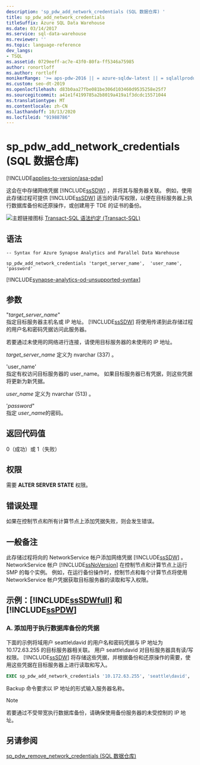 ```yaml
---
description: 'sp_pdw_add_network_credentials (SQL 数据仓库) '
title: sp_pdw_add_network_credentials
titleSuffix: Azure SQL Data Warehouse
ms.date: 03/14/2017
ms.service: sql-data-warehouse
ms.reviewer: ''
ms.topic: language-reference
dev_langs:
- TSQL
ms.assetid: 0729eeff-ac7e-43f0-80fa-ff5346a75985
author: ronortloff
ms.author: rortloff
monikerRange: '>= aps-pdw-2016 || = azure-sqldw-latest || = sqlallproducts-allversions'
ms.custom: seo-dt-2019
ms.openlocfilehash: d83b0aa27fbe081be306d103460d9535258e25f7
ms.sourcegitcommit: a41e1f4199785a2b8019a419a1f3dcdc15571044
ms.translationtype: MT
ms.contentlocale: zh-CN
ms.lasthandoff: 10/13/2020
ms.locfileid: "91988786"
---
```

# <a name="sp_pdw_add_network_credentials-sql-data-warehouse"></a>sp_pdw_add_network_credentials (SQL 数据仓库) 
[!INCLUDE[applies-to-version/asa-pdw](../../includes/applies-to-version/asa-pdw.md)]

  这会在中存储网络凭据 [!INCLUDE[ssSDW](../../includes/sssdw-md.md)] ，并将其与服务器关联。 例如，使用此存储过程可提供 [!INCLUDE[ssSDW](../../includes/sssdw-md.md)] 适当的读/写权限，以便在目标服务器上执行数据库备份和还原操作，或创建用于 TDE 的证书的备份。  
  
 ![主题链接图标](../../database-engine/configure-windows/media/topic-link.gif "“主题链接”图标") [Transact-SQL 语法约定 (Transact-SQL)](../../t-sql/language-elements/transact-sql-syntax-conventions-transact-sql.md)  
  
## <a name="syntax"></a>语法  
  
```syntaxsql  
-- Syntax for Azure Synapse Analytics and Parallel Data Warehouse  
  
sp_pdw_add_network_credentials 'target_server_name',  'user_name', 'password'  
```  

[!INCLUDE[synapse-analytics-od-unsupported-syntax](../../includes/synapse-analytics-od-unsupported-syntax.md)]

## <a name="arguments"></a>参数  
 "*target_server_name*"  
 指定目标服务器主机名或 IP 地址。 [!INCLUDE[ssSDW](../../includes/sssdw-md.md)] 将使用传递到此存储过程的用户名和密码凭据访问此服务器。  
  
 若要通过未使用的网络进行连接，请使用目标服务器的未使用的 IP 地址。  
  
 *target_server_name* 定义为 nvarchar (337) 。  
  
 'user_name'  
 指定有权访问目标服务器的 user_name。 如果目标服务器已有凭据，则这些凭据将更新为新凭据。  
  
 *user_name* 定义为 nvarchar (513) 。  
  
 '*password*"  
 指定 *user_name*的密码。  
  
## <a name="return-code-values"></a>返回代码值  
 0（成功）或 1（失败）  
  
## <a name="permissions"></a>权限  
 需要 **ALTER SERVER STATE** 权限。  
  
## <a name="error-handling"></a>错误处理  
 如果在控制节点和所有计算节点上添加凭据失败，则会发生错误。  
  
## <a name="general-remarks"></a>一般备注  
 此存储过程将向的 NetworkService 帐户添加网络凭据 [!INCLUDE[ssSDW](../../includes/sssdw-md.md)] 。 NetworkService 帐户 [!INCLUDE[ssNoVersion](../../includes/ssnoversion-md.md)] 在控制节点和计算节点上运行 SMP 的每个实例。 例如，在运行备份操作时，控制节点和每个计算节点将使用 NetworkService 帐户凭据获取目标服务器的读取和写入权限。  
  
## <a name="examples-sssdwfull-and-sspdw"></a>示例：[!INCLUDE[ssSDWfull](../../includes/sssdwfull-md.md)] 和 [!INCLUDE[ssPDW](../../includes/sspdw-md.md)]  
  
### <a name="a-add-credentials-for-performing-a-database-backup"></a>A. 添加用于执行数据库备份的凭据  
 下面的示例将域用户 seattle\david 的用户名和密码凭据与 IP 地址为10.172.63.255 的目标服务器相关联。 用户 seattle\david 对目标服务器具有读/写权限。 [!INCLUDE[ssSDW](../../includes/sssdw-md.md)] 将存储这些凭据，并根据备份和还原操作的需要，使用这些凭据在目标服务器上进行读取和写入。  
  
```sql  
EXEC sp_pdw_add_network_credentials '10.172.63.255', 'seattle\david', '********';  
```  
  
 Backup 命令要求以 IP 地址的形式输入服务器名称。  
  
> [!NOTE]  
>  若要通过不受带宽执行数据库备份，请确保使用备份服务器的未受控制的 IP 地址。  
  
## <a name="see-also"></a>另请参阅  
 [sp_pdw_remove_network_credentials &#40;SQL 数据仓库&#41;](../../relational-databases/system-stored-procedures/sp-pdw-remove-network-credentials-sql-data-warehouse.md)  
  
  

